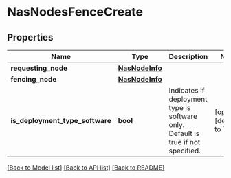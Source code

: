 # NasNodesFenceCreate

## Properties
Name | Type | Description | Notes
------------ | ------------- | ------------- | -------------
**requesting_node** | [**NasNodeInfo**](NasNodeInfo.md) |  | 
**fencing_node** | [**NasNodeInfo**](NasNodeInfo.md) |  | 
**is_deployment_type_software** | **bool** | Indicates if deployment type is software only. Default is true if not specified. | [optional] [default to True]

[[Back to Model list]](../README.md#documentation-for-models) [[Back to API list]](../README.md#documentation-for-api-endpoints) [[Back to README]](../README.md)

